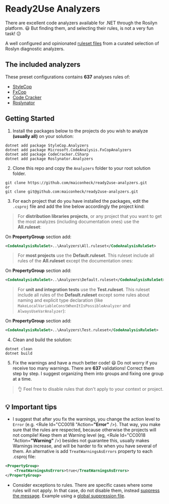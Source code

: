# Ready2Use Analyzers
There are excellent code analyzers available for .NET through the Rosilyn platform. 😃 But finding them, and selecting their rules, is not a very fun task! 😕

A well configured and opinionated [ruleset files](https://docs.microsoft.com/en-us/visualstudio/code-quality/using-rule-sets-to-group-code-analysis-rules?view=vs-2017#rule-set-format) from a curated selection of Roslyn diagnostic analyzers.

## The included analyzers

These preset configurations contains **637** analyses rules of:

* [StyleCop](https://github.com/DotNetAnalyzers/StyleCopAnalyzers)
* [FxCop](https://github.com/dotnet/roslyn-analyzers)
* [Code Cracker](https://github.com/code-cracker/code-cracker)
* [Roslynator](https://github.com/JosefPihrt/Roslynator)

## Getting Started
1. Install the packages below to the projects do you wish to analyze **(usually all)** on your solution:

```
dotnet add package StyleCop.Analyzers
dotnet add package Microsoft.CodeAnalysis.FxCopAnalyzers
dotnet add package CodeCracker.CSharp
dotnet add package Roslynator.Analyzers
```
2. Clone this repo and copy the `Analyzers` folder to your root solution folder.

```
git clone https://github.com/maiconheck/ready2use-analyzers.git
or
git clone git@github.com:maiconheck/ready2use-analyzers.git
```

3. For each project that do you have installed the packages, edit the `.csproj` file and add the line below accordingly the project kind:

>For **distribution libraries projects**, or any project that you want to get the most analyzes (including documentation ones)
use the **All.ruleset**:

On **PropertyGroup** section add:
```XML
<CodeAnalysisRuleSet>..\Analyzers\All.ruleset</CodeAnalysisRuleSet>
```

>For **most projects** use the **Default.ruleset**. This ruleset include all rules of the **All.ruleset** except the documentation ones:

On **PropertyGroup** section add:
```XML
<CodeAnalysisRuleSet>..\Analyzers\Default.ruleset</CodeAnalysisRuleSet>
```

>For **unit and integration tests** use the **Test.ruleset**. This ruleset include all rules of the **Default.ruleset** except some rules about naming and explicit type declaration (like `MakeLocalVariableConstWhenItIsPossibleAnalyzer` and `AlwaysUseVarAnalyzer`):

On **PropertyGroup** section add:
```XML
<CodeAnalysisRuleSet>..\Analyzers\Test.ruleset</CodeAnalysisRuleSet>
```

4. Clean and build the solution:
```
dotnet clean
dotnet build
```

5. Fix the warnings and have a much better code! 😃
Do not worry if you receive too many warnings. There are **637** validations! Correct them step by step. I suggest organizing them into groups and fixing one group at a time.

>👌 Feel free to disable rules that don't apply to your context or project.

## 💡 Important tips
* I suggest that after you fix the warnings, you change the action level to `Error` (e.g. <Rule Id="CC0018 "Action=**"Error"** />).
That way, you make sure that the rules are respected, because otherwise the projects will not compile!
Keep them at Warning level (eg, <Rule Id="CC0018 "Action=**"Warning"** />) besides not guarantee this, usually makes Warnings increase, and will be harder to fix when you have several of them. An alternative is add `TreatWarningsAsErrors` property to each .csproj file:
```XML
<PropertyGroup>    
    <TreatWarningsAsErrors>true</TreatWarningsAsErrors>
</PropertyGroup>
```

* Consider exceptions to rules. There are specific cases where some rules will not apply. In that case, do not disable them, instead [suppress the message](https://docs.microsoft.com/pt-br/visualstudio/code-quality/in-source-suppression-overview?view=vs-2017#global-suppression-file). Example using a [global suppression file](https://github.com/maiconheck/shared-kernel/blob/master/src/SharedKernel/GlobalSuppressions.cs).